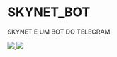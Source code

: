 # SKYNET_BOT
SKYNET E UM BOT DO TELEGRAM


<a href="http://i.imgur.com/B0npNzb.png">
  <img src="http://imgur.com/B0npNzbl.png" />
</a>



<a href="http://i.imgur.com/akXRi13.png">
  <img src="http://imgur.com/akXRi13l.png" />
</a>
